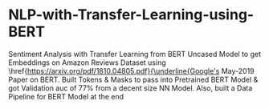 # NLP-with-Transfer-Learning-using-BERT
Sentiment Analysis with Transfer Learning from BERT Uncased Model to get Embeddings on Amazon Reviews Dataset using \href{https://arxiv.org/pdf/1810.04805.pdf}{\underline{Google's May-2019 Paper on BERT. Built Tokens &amp; Masks to pass into Pretrained BERT Model &amp; got Validation auc of 77% from a decent size NN Model. Also, built a Data Pipeline for BERT Model at the end
